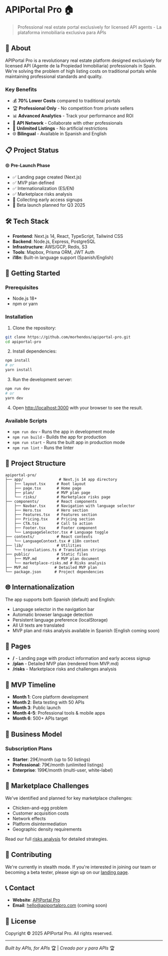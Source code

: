 # APIPortal Pro 🏠

> Professional real estate portal exclusively for licensed API agents - La plataforma inmobiliaria exclusiva para APIs

## 🚀 About

APIPortal Pro is a revolutionary real estate platform designed exclusively for licensed API (Agente de la Propiedad Inmobiliaria) professionals in Spain. We're solving the problem of high listing costs on traditional portals while maintaining professional standards and quality.

### Key Benefits
- 💰 **70% Lower Costs** compared to traditional portals
- 🏆 **Professional Only** - No competition from private sellers
- 📊 **Advanced Analytics** - Track your performance and ROI
- 🤝 **API Network** - Collaborate with other professionals
- 🚀 **Unlimited Listings** - No artificial restrictions
- 🌐 **Bilingual** - Available in Spanish and English

## 📋 Project Status

🟢 **Pre-Launch Phase**

- ✅ Landing page created (Next.js)
- ✅ MVP plan defined
- ✅ Internationalization (ES/EN)
- ✅ Marketplace risks analysis
- 🔄 Collecting early access signups
- 📅 Beta launch planned for Q3 2025

## 🛠 Tech Stack

- **Frontend**: Next.js 14, React, TypeScript, Tailwind CSS
- **Backend**: Node.js, Express, PostgreSQL
- **Infrastructure**: AWS/GCP, Redis, S3
- **Tools**: Mapbox, Prisma ORM, JWT Auth
- **i18n**: Built-in language support (Spanish/English)

## 🚀 Getting Started

### Prerequisites

- Node.js 18+ 
- npm or yarn

### Installation

1. Clone the repository:
```bash
git clone https://github.com/morhendos/apiportal-pro.git
cd apiportal-pro
```

2. Install dependencies:
```bash
npm install
# or
yarn install
```

3. Run the development server:
```bash
npm run dev
# or
yarn dev
```

4. Open [http://localhost:3000](http://localhost:3000) with your browser to see the result.

### Available Scripts

- `npm run dev` - Runs the app in development mode
- `npm run build` - Builds the app for production
- `npm run start` - Runs the built app in production mode
- `npm run lint` - Runs the linter

## 📁 Project Structure

```
apiportal-pro/
├── app/                # Next.js 14 app directory
│   ├── layout.tsx     # Root layout
│   ├── page.tsx       # Home page
│   ├── plan/          # MVP plan page
│   └── risks/         # Marketplace risks page
├── components/        # React components
│   ├── Navbar.tsx     # Navigation with language selector
│   ├── Hero.tsx       # Hero section
│   ├── Features.tsx   # Features section
│   ├── Pricing.tsx    # Pricing section
│   ├── CTA.tsx        # Call to action
│   ├── Footer.tsx     # Footer component
│   └── LanguageSelector.tsx # Language toggle
├── contexts/          # React contexts
│   └── LanguageContext.tsx # i18n context
├── lib/               # Utilities
│   └── translations.ts # Translation strings
├── public/            # Static files
│   ├── MVP.md         # MVP plan document
│   └── marketplace-risks.md # Risks analysis
├── MVP.md            # Detailed MVP plan
└── package.json      # Project dependencies
```

## 🌐 Internationalization

The app supports both Spanish (default) and English:

- Language selector in the navigation bar
- Automatic browser language detection
- Persistent language preference (localStorage)
- All UI texts are translated
- MVP plan and risks analysis available in Spanish (English coming soon)

## 📄 Pages

- **/** - Landing page with product information and early access signup
- **/plan** - Detailed MVP plan (rendered from MVP.md)
- **/risks** - Marketplace risks and challenges analysis

## 🎯 MVP Timeline

- **Month 1**: Core platform development
- **Month 2**: Beta testing with 50 APIs
- **Month 3**: Public launch
- **Month 4-5**: Professional tools & mobile apps
- **Month 6**: 500+ APIs target

## 💼 Business Model

### Subscription Plans
- **Starter**: 29€/month (up to 50 listings)
- **Professional**: 79€/month (unlimited listings)
- **Enterprise**: 199€/month (multi-user, white-label)

## 🚨 Marketplace Challenges

We've identified and planned for key marketplace challenges:
- Chicken-and-egg problem
- Customer acquisition costs
- Network effects
- Platform disintermediation
- Geographic density requirements

Read our full [risks analysis](/risks) for detailed strategies.

## 🤝 Contributing

We're currently in stealth mode. If you're interested in joining our team or becoming a beta tester, please sign up on our [landing page](https://morhendos.github.io/apiportal-pro/).

## 📞 Contact

- **Website**: [APIPortal Pro](https://morhendos.github.io/apiportal-pro/)
- **Email**: hello@apiportalpro.com (coming soon)

## 📄 License

Copyright © 2025 APIPortal Pro. All rights reserved.

---

*Built by APIs, for APIs* 🏆 | *Creado por y para APIs* 🏆